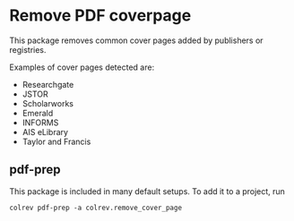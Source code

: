 # Remove PDF coverpage

This package removes common cover pages added by publishers or registries.

Examples of cover pages detected are:

- Researchgate
- JSTOR
- Scholarworks
- Emerald
- INFORMS
- AIS eLibrary
- Taylor and Francis

## pdf-prep

This package is included in many default setups. To add it to a project, run

```
colrev pdf-prep -a colrev.remove_cover_page
```
